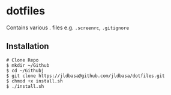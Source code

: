 dotfiles
======
Contains various . files e.g. `.screenrc`, `.gitignore`

Installation
------------
    # Clone Repo
    $ mkdir ~/Github
    $ cd ~/Githubj
    $ git clone https://jldbasa@github.com/jldbasa/dotfiles.git
    $ chmod +x install.sh
    $ ./install.sh
